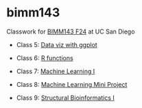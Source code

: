 # bimm143
Classwork for [BIMM143 F24](https://bioboot.github.io/bimm143_F24/) at UC San Diego

- Class 5: [Data viz with ggplot](https://github.com/ACRAMESH123/bimm143/blob/main/Class%205/class05.pdf)

- Class 6: [R functions](https://github.com/ACRAMESH123/bimm143/blob/main/Class%2006/Class-6-code.pdf)

- Class 7: [Machine Learning I](https://github.com/ACRAMESH123/bimm143/blob/main/Class%207%20-%20Machine%20Learning%20I/Class7.pdf)

- Class 8: [Machine Learning Mini Project](https://github.com/ACRAMESH123/bimm143/tree/main/Class%208%20-%20Machine%20Learning%20Mini%20Project)

- Class 9: [Structural Bioinformatics I](https://github.com/ACRAMESH123/bimm143/tree/main/Class%209%20-%20Structural%20Bioinformatics%20I)


